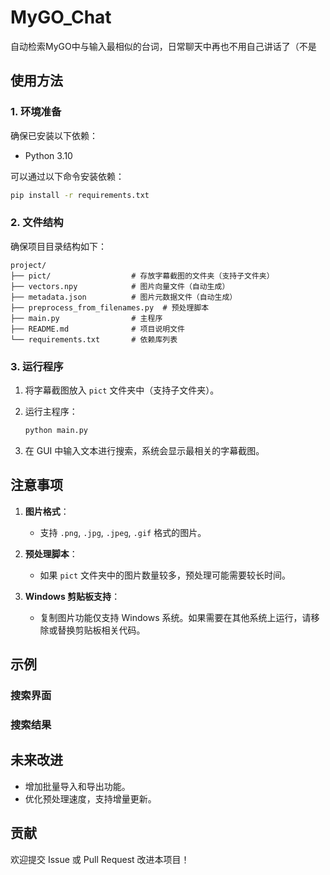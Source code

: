 # MyGO_Chat
自动检索MyGO中与输入最相似的台词，日常聊天中再也不用自己讲话了（不是

## 使用方法

### 1. 环境准备

确保已安装以下依赖：

- Python 3.10

可以通过以下命令安装依赖：

```bash
pip install -r requirements.txt
```

### 2. 文件结构

确保项目目录结构如下：

```
project/
├── pict/                  # 存放字幕截图的文件夹（支持子文件夹）
├── vectors.npy            # 图片向量文件（自动生成）
├── metadata.json          # 图片元数据文件（自动生成）
├── preprocess_from_filenames.py  # 预处理脚本
├── main.py                # 主程序
├── README.md              # 项目说明文件
└── requirements.txt       # 依赖库列表
```

### 3. 运行程序

1. 将字幕截图放入 `pict` 文件夹中（支持子文件夹）。
2. 运行主程序：

   ```bash
   python main.py
   ```

3. 在 GUI 中输入文本进行搜索，系统会显示最相关的字幕截图。

## 注意事项

1. **图片格式**：
   - 支持 `.png`, `.jpg`, `.jpeg`, `.gif` 格式的图片。

2. **预处理脚本**：
   - 如果 `pict` 文件夹中的图片数量较多，预处理可能需要较长时间。

3. **Windows 剪贴板支持**：
   - 复制图片功能仅支持 Windows 系统。如果需要在其他系统上运行，请移除或替换剪贴板相关代码。

## 示例

### 搜索界面


### 搜索结果


## 未来改进

- 增加批量导入和导出功能。
- 优化预处理速度，支持增量更新。

## 贡献

欢迎提交 Issue 或 Pull Request 改进本项目！